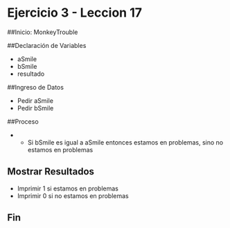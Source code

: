 # Ejercicio 3 - Leccion 17

##Inicio: MonkeyTrouble

##Declaración de Variables

- aSmile
- bSmile
- resultado

##Ingreso de Datos

- Pedir aSmile
- Pedir bSmile

##Proceso

- - Si bSmile es igual a aSmile entonces estamos en problemas, sino no estamos en problemas

## Mostrar Resultados

- Imprimir 1 si estamos en problemas 
- Imprimir 0 si no estamos en problemas

## Fin